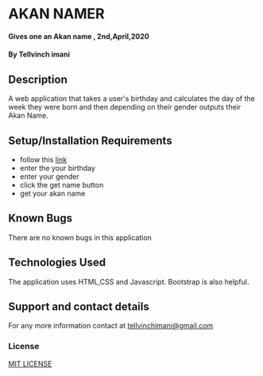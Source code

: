 # AKAN NAMER
####  Gives one an Akan name , 2nd,April,2020
#### By Tellvinch imani
## Description
A web application that takes a user's birthday and calculates the day of the week they were born and then depending on their gender outputs their Akan Name.  
## Setup/Installation Requirements
* follow this [link](https://tellvinch.github.io/know-your-akan-name/)
* enter the your birthday
* enter your gender
* click the get name button
* get your akan name

## Known Bugs
There are no known bugs in this application
## Technologies Used
The application uses HTML,CSS and Javascript.
Bootstrap is also helpful.
## Support and contact details
For any  more information contact at tellvinchimani@gmail.com
### License
<p><a href="License.md">MIT LICENSE</a></p
 